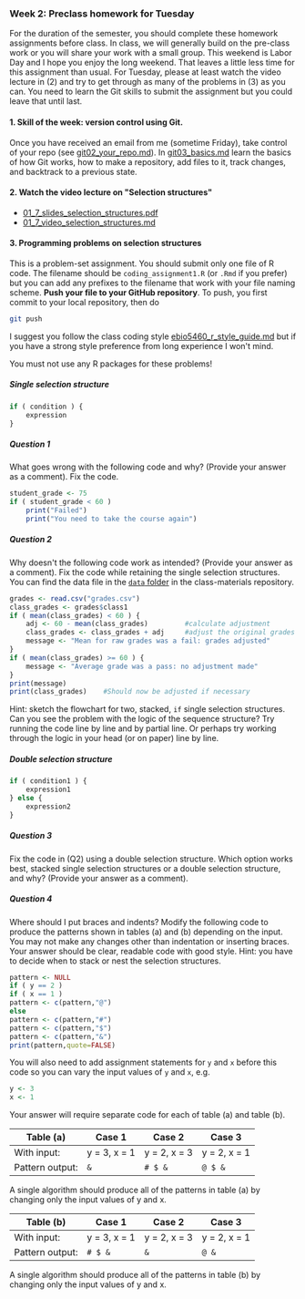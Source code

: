 ### Week 2: Preclass homework for Tuesday

For the duration of the semester, you should complete these homework assignments before class. In class, we will generally build on the pre-class work or you will share your work with a small group. This weekend is Labor Day and I hope you enjoy the long weekend. That leaves a little less time for this assignment than usual. For Tuesday, please at least watch the video lecture in (2) and try to get through as many of the problems in (3) as you can. You need to learn the Git skills to submit the assignment but you could leave that until last.



#### 1. **Skill of the week:** version control using Git.

Once you have received an email from me (sometime Friday), take control of your repo (see [git02_your_repo.md](skills_tutorials/git02_your_repo.md)). In [git03_basics.md](skills_tutorials/git03_basics.md) learn the basics of how Git works, how to make a repository, add files to it, track changes, and backtrack to a previous state.



#### 2. Watch the video lecture on "Selection structures"

* [01_7_slides_selection_structures.pdf](01_7_slides_selection_structures.pdf)
* [01_7_video_selection_structures.md](01_7_video_selection_structures.md)



#### 3. Programming problems on selection structures

This is a problem-set assignment. You should submit only one file of R code. The filename should be `coding_assignment1.R` (or `.Rmd` if you prefer) but you can add any prefixes to the filename that work with your file naming scheme. **Push your file to your GitHub repository**. To push, you first commit to your local repository, then do

```bash
git push
```

I suggest you follow the class coding style [ebio5460_r_style_guide.md](skills_tutorials/ebio5460_r_style_guide.md) but if you have a strong style preference from long experience I won't mind.

You must not use any R packages for these problems!



##### Single selection structure

```R
if ( condition ) {
    expression
}
```

##### Question 1

What goes wrong with the following code and why? (Provide your answer as a comment). Fix the code.

```R
student_grade <- 75
if ( student_grade < 60 )
    print("Failed")
    print("You need to take the course again")
```

##### Question 2

Why doesn't the following code work as intended?  (Provide your answer as a comment). Fix the code while retaining the single selection structures. You can find the data file in the [`data` folder](/data) in the class-materials repository.

```R
grades <- read.csv("grades.csv")
class_grades <- grades$class1
if ( mean(class_grades) < 60 ) {
    adj <- 60 - mean(class_grades)         #calculate adjustment
    class_grades <- class_grades + adj     #adjust the original grades
    message <- "Mean for raw grades was a fail: grades adjusted"
}
if ( mean(class_grades) >= 60 ) {
    message <- "Average grade was a pass: no adjustment made"
}
print(message)
print(class_grades)    #Should now be adjusted if necessary
```

Hint: sketch the flowchart for two, stacked, `if` single selection structures. Can you see the problem with the logic of the sequence structure? Try running the code line by line and by partial line. Or perhaps try working through the logic in your head (or on paper) line by line.



##### Double selection structure

```R
if ( condition1 ) {
    expression1
} else {
    expression2
}
```

##### Question 3

Fix the code in (Q2)  using a double selection structure. Which option works best, stacked single selection structures or a double selection structure, and why? (Provide your answer as a comment).

##### Question 4

Where should I put braces and indents? Modify the following code to produce the patterns shown in tables (a) and (b) depending on the input. You may not make any changes other than indentation or inserting braces. Your answer should be clear, readable code with good style. Hint: you have to decide when to stack or nest the selection structures.

```R
pattern <- NULL
if ( y == 2 )
if ( x == 1 )
pattern <- c(pattern,"@")
else
pattern <- c(pattern,"#")
pattern <- c(pattern,"$")
pattern <- c(pattern,"&")
print(pattern,quote=FALSE)
```

You will also need to add assignment statements for `y` and `x` before this code so you can vary the input values of `y` and `x`, e.g.

```R
y <- 3
x <- 1
```

Your answer will require separate code for each of table (a) and table (b).

| Table (a)       | Case 1       | Case 2       | Case 3       |
| --------------- | ------------ | ------------ | ------------ |
| With input:     | y = 3, x = 1 | y = 2, x = 3 | y = 2, x = 1 |
| Pattern output: | `&`          | `# $ &`      | `@ $ &`      |

A single algorithm should produce all of the patterns in table (a) by changing only the input values of y and x. 

| Table (b)       | Case 1       | Case 2       | Case 3       |
| --------------- | ------------ | ------------ | ------------ |
| With input:     | y = 3, x = 1 | y = 2, x = 3 | y = 2, x = 1 |
| Pattern output: | `# $ &`      | `&`          | `@ &`        |

A single algorithm should produce all of the patterns in table (b) by changing only the input values of y and x.

